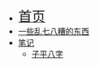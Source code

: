 * [<font size=5>首页</font>](/)
* [一些乱七八糟的东西](/others/)
* [笔记](/others/notes/)
  * [子平八字](/others/notes/bazi)